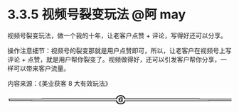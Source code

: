 # 3.3.5 视频号裂变玩法 @阿 may

视频号裂变玩法，做一个我的十年，让老客户点赞 + 评论，写得好还可以分享。

操作注意细节：视频号的裂变那就是用户点赞即可，所以，让老客户在视频号上写评论 + 点赞，就是用户帮你裂变了。视频做得好，还可以引发客户帮你分享，一样可以带来客户流量。

内容来源：《美业获客 8 大有效玩法》

![](img/70c086163efe63c67f3a76278afd7895.png)